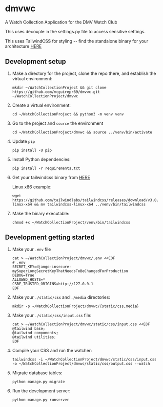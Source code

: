 # dmvwc
A Watch Collection Application for the DMV Watch Club

This uses decouple in the settings.py file to access sensitive settings.

This uses TailwindCSS for styling -- find the standalone binary for
your architecture <a href="https://github.com/tailwindlabs/tailwindcss/releases/tag/v3.0.23">HERE</a>


## Development setup
1. Make a directory for the project, clone the repo there, and establish the virtual environment:

   ```
   mkdir ~/WatchCollectionProject && git clone https://github.com/mcguirepr89/dmvwc.git ~/WatchCollectionProject/dmvwc
   ```
1. Create a virtual environment:

   ```
   cd ~/WatchCollectionProject && python3 -m venv venv
   ```
1. Go to the project and `source` the environment

   ```
   cd ~/WatchCollectionProject/dmvwc && source ../venv/bin/activate
   ```
1. Update `pip`

   ```
   pip install -U pip
   ```
1. Install Python dependencies:

   ```
   pip install -r requirements.txt
   ```
1. Get your tailwindcss binary from <a href="https://github.com/tailwindlabs/tailwindcss/releases/tag/v3.0.23">HERE</a>

   Linux x86 example:
   ```
   wget https://github.com/tailwindlabs/tailwindcss/releases/download/v3.0.23/tailwindcss-linux-x64 && mv tailwindcss-linux-x64 ../venv/bin/tailwindcss
   ```
1. Make the binary executable:

   ```
   chmod +x ~/WatchCollectionProject/venv/bin/tailwindcss
   ```

## Development getting started

1. Make your `.env` file

   ```
   cat > ~/WatchCollectionProject/dmvwc/.env <<EOF
   # .env
   SECRET_KEY=django-insecure-mySuperLongSecretKeyThatNeedsToBeChangedForProduction
   DEBUG=True
   ALLOWED_HOSTS=*
   CSRF_TRUSTED_ORIGINS=http://127.0.0.1
   EOF
   ```

1. Make your `./static/css` and `./media` directories:

   ```
   mkdir -p ~/WatchCollectionProject/dmvwc/{static/css,media}
   ```
1. Make your `./static/css/input.css` file:

   ```
   cat > ~/WatchCollectionProject/dmvwc/static/css/input.css <<EOF
   @tailwind base;
   @tailwind components;
   @tailwind utilities;
   EOF
   ```

1. Compile your CSS and run the watcher:

   ```
   tailwindcss -i ~/WatchCollectionProject/dmvwc/static/css/input.css -o ~/WatchCollectionProject/dmvwc/static/css/output.css --watch
   ```
1. Migrate database tables:

   ```
   python manage.py migrate
   ```
1. Run the development server:

   ```
   python manage.py runserver
   ```
